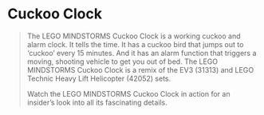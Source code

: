 # Cuckoo Clock

> The LEGO MINDSTORMS Cuckoo Clock is a working cuckoo and alarm clock. It tells the time. It has a cuckoo bird that jumps out to ‘cuckoo’ every 15 minutes. And it has an alarm function that triggers a moving, shooting vehicle to get you out of bed. The LEGO MINDSTORMS Cuckoo Clock is a remix of the EV3 (31313) and LEGO Technic Heavy Lift Helicopter (42052) sets.
> 
> Watch the LEGO MINDSTORMS Cuckoo Clock in action for an insider’s look into all its fascinating details.

